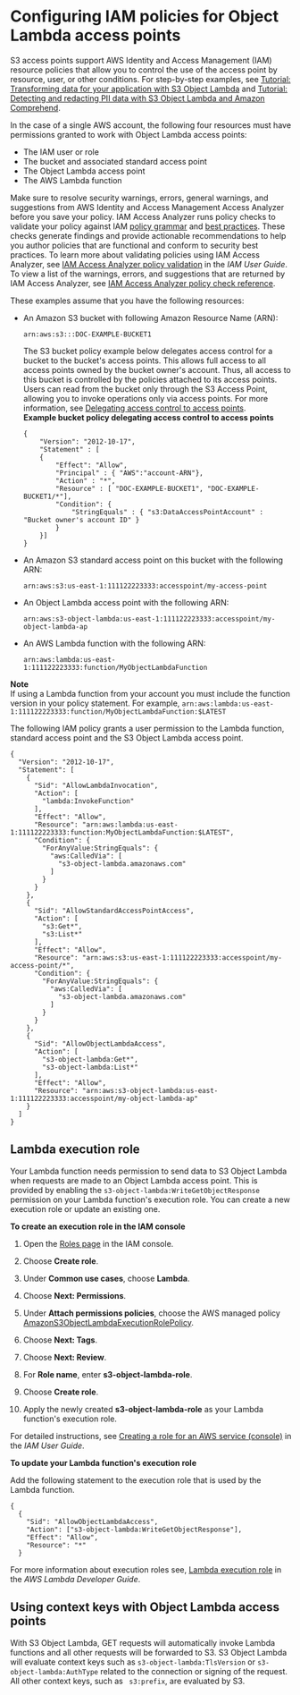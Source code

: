 # Configuring IAM policies for Object Lambda access points<a name="olap-policies"></a>

S3 access points support AWS Identity and Access Management \(IAM\) resource policies that allow you to control the use of the access point by resource, user, or other conditions\. For step\-by\-step examples, see [Tutorial: Transforming data for your application with S3 Object Lambda](tutorial-s3-object-lambda-uppercase.md) and [Tutorial: Detecting and redacting PII data with S3 Object Lambda and Amazon Comprehend](tutorial-s3-object-lambda-redact-pii.md)\.

In the case of a single AWS account, the following four resources must have permissions granted to work with Object Lambda access points:
+ The IAM user or role
+ The bucket and associated standard access point
+ The Object Lambda access point
+ The AWS Lambda function

Make sure to resolve security warnings, errors, general warnings, and suggestions from AWS Identity and Access Management Access Analyzer before you save your policy\. IAM Access Analyzer runs policy checks to validate your policy against IAM [policy grammar](https://docs.aws.amazon.com/IAM/latest/UserGuide/reference_policies_grammar.html) and [best practices](https://docs.aws.amazon.com/IAM/latest/UserGuide/best-practices.html)\. These checks generate findings and provide actionable recommendations to help you author policies that are functional and conform to security best practices\. To learn more about validating policies using IAM Access Analyzer, see [IAM Access Analyzer policy validation](https://docs.aws.amazon.com/IAM/latest/UserGuide/access-analyzer-policy-validation.html) in the *IAM User Guide*\. To view a list of the warnings, errors, and suggestions that are returned by IAM Access Analyzer, see [IAM Access Analyzer policy check reference](https://docs.aws.amazon.com/IAM/latest/UserGuide/access-analyzer-reference-policy-checks.html)\.

These examples assume that you have the following resources:
+ An Amazon S3 bucket with following Amazon Resource Name \(ARN\): 

  `arn:aws:s3:::DOC-EXAMPLE-BUCKET1`

  The S3 bucket policy example below delegates access control for a bucket to the bucket's access points\. This allows full access to all access points owned by the bucket owner's account\. Thus, all access to this bucket is controlled by the policies attached to its access points\. Users can read from the bucket only through the S3 Access Point, allowing you to invoke operations only via access points\. For more information, see [Delegating access control to access points](access-points-policies.md#access-points-delegating-control)\.   
**Example bucket policy delegating access control to access points**  

  ```
  {
      "Version": "2012-10-17",
      "Statement" : [
      {
          "Effect": "Allow",
          "Principal" : { "AWS":"account-ARN"},
          "Action" : "*",
          "Resource" : [ "DOC-EXAMPLE-BUCKET1", "DOC-EXAMPLE-BUCKET1/*"],
          "Condition": {
              "StringEquals" : { "s3:DataAccessPointAccount" : "Bucket owner's account ID" }
          }
      }]
  }
  ```
+ An Amazon S3 standard access point on this bucket with the following ARN: 

  `arn:aws:s3:us-east-1:111122223333:accesspoint/my-access-point`
+ An Object Lambda access point with the following ARN: 

  `arn:aws:s3-object-lambda:us-east-1:111122223333:accesspoint/my-object-lambda-ap`
+ An AWS Lambda function with the following ARN: 

  `arn:aws:lambda:us-east-1:111122223333:function/MyObjectLambdaFunction`

**Note**  
If using a Lambda function from your account you must include the function version in your policy statement\. For example, `arn:aws:lambda:us-east-1:111122223333:function/MyObjectLambdaFunction:$LATEST`

The following IAM policy grants a user permission to the Lambda function, standard access point and the S3 Object Lambda access point\.

```
{
  "Version": "2012-10-17",
  "Statement": [
    {
      "Sid": "AllowLambdaInvocation",
      "Action": [
        "lambda:InvokeFunction"
      ],
      "Effect": "Allow",
      "Resource": "arn:aws:lambda:us-east-1:111122223333:function:MyObjectLambdaFunction:$LATEST",
      "Condition": {
        "ForAnyValue:StringEquals": {
          "aws:CalledVia": [
            "s3-object-lambda.amazonaws.com"
          ]
        }
      }
    },
    {
      "Sid": "AllowStandardAccessPointAccess",
      "Action": [
        "s3:Get*",
        "s3:List*"
      ],
      "Effect": "Allow",
      "Resource": "arn:aws:s3:us-east-1:111122223333:accesspoint/my-access-point/*",
      "Condition": {
        "ForAnyValue:StringEquals": {
          "aws:CalledVia": [
            "s3-object-lambda.amazonaws.com"
          ]
        }
      }
    },
    {
      "Sid": "AllowObjectLambdaAccess",
      "Action": [
        "s3-object-lambda:Get*",
        "s3-object-lambda:List*"
      ],
      "Effect": "Allow",
      "Resource": "arn:aws:s3-object-lambda:us-east-1:111122223333:accesspoint/my-object-lambda-ap"
    }
  ]
}
```

## Lambda execution role<a name="olap-execution-role"></a>

Your Lambda function needs permission to send data to S3 Object Lambda when requests are made to an Object Lambda access point\. This is provided by enabling the `s3-object-lambda:WriteGetObjectResponse` permission on your Lambda function's execution role\. You can create a new execution role or update an existing one\.

**To create an execution role in the IAM console**

1. Open the [Roles page](https://console.aws.amazon.com/iam/home#/roles) in the IAM console\.

1. Choose **Create role**\.

1. Under **Common use cases**, choose **Lambda**\.

1. Choose **Next: Permissions**\.

1. Under **Attach permissions policies**, choose the AWS managed policy [AmazonS3ObjectLambdaExecutionRolePolicy](https://console.aws.amazon.com/iam/home#/policies/arn:aws:iam::aws:policy/service-role/AmazonS3ObjectLambdaExecutionRolePolicy$serviceLevelSummary)\.

1. Choose **Next: Tags**\.

1. Choose **Next: Review**\.

1. For **Role name**, enter **s3\-object\-lambda\-role**\.

1. Choose **Create role**\.

1. Apply the newly created **s3\-object\-lambda\-role** as your Lambda function's execution role\.

For detailed instructions, see [Creating a role for an AWS service \(console\)](https://docs.aws.amazon.com/IAM/latest/UserGuide/id_roles_create_for-service.html#roles-creatingrole-service-console) in the *IAM User Guide*\.

**To update your Lambda function's execution role**

Add the following statement to the execution role that is used by the Lambda function\.

```
{
  {
    "Sid": "AllowObjectLambdaAccess",
    "Action": ["s3-object-lambda:WriteGetObjectResponse"],
    "Effect": "Allow",
    "Resource": "*"
  }
```

For more information about execution roles see, [Lambda execution role](https://docs.aws.amazon.com/lambda/latest/dg/lambda-intro-execution-role.html) in the *AWS Lambda Developer Guide*\.

## Using context keys with Object Lambda access points<a name="olap-keys"></a>

With S3 Object Lambda, GET requests will automatically invoke Lambda functions and all other requests will be forwarded to S3\. S3 Object Lambda will evaluate context keys such as `s3-object-lambda:TlsVersion` or `s3-object-lambda:AuthType` related to the connection or signing of the request\. All other context keys, such as ` s3:prefix`, are evaluated by S3\. 